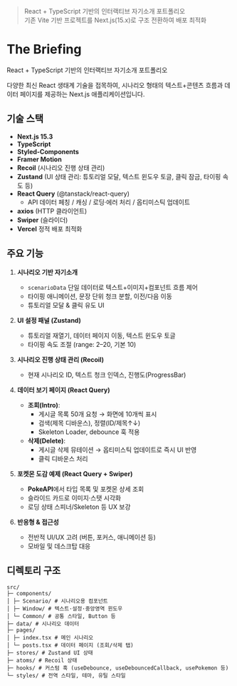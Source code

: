 > React + TypeScript 기반의 인터랙티브 자기소개 포트폴리오  
> 기존 Vite 기반 프로젝트를 Next.js(15.x)로 구조 전환하여 배포 최적화

# The Briefing

React + TypeScript 기반의 인터랙티브 자기소개 포트폴리오

다양한 최신 React 생태계 기술을 접목하여, 시나리오 형태의 텍스트+콘텐츠 흐름과 데이터 페이지를 제공하는 Next.js 애플리케이션입니다.

## 기술 스택

- **Next.js 15.3**
- **TypeScript**
- **Styled-Components**
- **Framer Motion**
- **Recoil** (시나리오 진행 상태 관리)
- **Zustand** (UI 상태 관리: 튜토리얼 모달, 텍스트 윈도우 토글, 클릭 잠금, 타이핑 속도 등)
- **React Query** (@tanstack/react-query)
  - API 데이터 페칭 / 캐싱 / 로딩·에러 처리 / 옵티미스틱 업데이트
- **axios** (HTTP 클라이언트)
- **Swiper** (슬라이더)
- **Vercel** 정적 배포 최적화

## 주요 기능

1. **시나리오 기반 자기소개**

   - `scenarioData` 단일 데이터로 텍스트+이미지+컴포넌트 흐름 제어
   - 타이핑 애니메이션, 문장 단위 청크 분할, 이전/다음 이동
   - 튜토리얼 모달 & 클릭 유도 UI

2. **UI 설정 패널 (Zustand)**

   - 튜토리얼 재열기, 데이터 페이지 이동, 텍스트 윈도우 토글
   - 타이핑 속도 조절 (range: 2–20, 기본 10)

3. **시나리오 진행 상태 관리 (Recoil)**

   - 현재 시나리오 ID, 텍스트 청크 인덱스, 진행도(ProgressBar)

4. **데이터 보기 페이지 (React Query)**

   - **조회(Intro)**:
     - 게시글 목록 50개 요청 → 화면에 10개씩 표시
     - 검색(제목 디바운스), 정렬(ID/제목↑↓)
     - Skeleton Loader, debounce 훅 적용
   - **삭제(Delete)**:
     - 게시글 삭제 뮤테이션 → 옵티미스틱 업데이트로 즉시 UI 반영
     - 클릭 디바운스 처리

5. **포켓몬 도감 예제 (React Query + Swiper)**

   - **PokeAPI**에서 타입 목록 및 포켓몬 상세 조회
   - 슬라이드 카드로 이미지·스탯 시각화
   - 로딩 상태 스피너/Skeleton 등 UX 보강

6. **반응형 & 접근성**
   - 전반적 UI/UX 고려 (버튼, 포커스, 애니메이션 등)
   - 모바일 및 데스크탑 대응

## 디렉토리 구조
```
src/
├─ components/
│ ├─ Scenario/ # 시나리오용 컴포넌트
│ ├─ Window/ # 텍스트·설정·중앙영역 윈도우
│ └─ Common/ # 공통 스타일, Button 등
├─ data/ # 시나리오 데이터
├─ pages/
│ ├─ index.tsx # 메인 시나리오
│ └─ posts.tsx # 데이터 페이지 (조회/삭제 탭)
├─ stores/ # Zustand UI 상태
├─ atoms/ # Recoil 상태
├─ hooks/ # 커스텀 훅 (useDebounce, useDebouncedCallback, usePokemon 등)
└─ styles/ # 전역 스타일, 테마, 유틸 스타일
```
